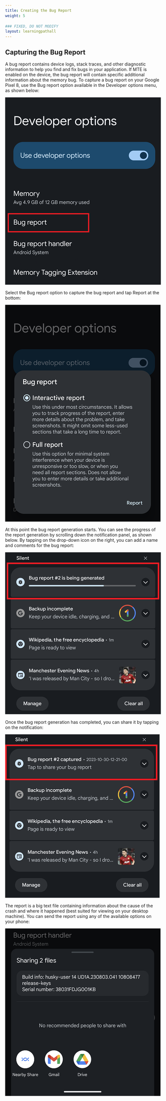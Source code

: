 ```yaml
---
title: Creating the Bug Report
weight: 5

### FIXED, DO NOT MODIFY
layout: learningpathall
---
```


## Capturing the Bug Report
A bug report contains device logs, stack traces, and other diagnostic information to help you find and fix bugs in your application. If MTE is enabled on the device, the bug report will contain specific additional information about the memory bug. To capture a bug report on your Google Pixel 8, use the Bug report option available in the Developer options menu, as shown below:

![alt-text-2](pictures/05_bug_report_option.png "Bug report option in Developer options menu.")

Select the Bug report option to capture the bug report and tap Report at the bottom:

![alt-text-2](pictures/06_creating_bug_report.png "Creating the bug report.")

At this point the bug report generation starts. You can see the progress of the report generation by scrolling down the notification panel, as shown below. By tapping on the drop-down icon on the right, you can add a name and comments for the bug report:   

![alt-text-2](pictures/07_bug_report_is_being_generated.png "Bug report is being generated.")

Once the bug report generation has completed, you can share it by tapping on the notification:

![alt-text-2](pictures/08_bug_report_captured.png "Bug report is captured.")

The report is a big text file containing information about the cause of the crash and where it happened (best suited for viewing on your desktop machine). You can send the report using any of the available options on your phone:

![alt-text-2](pictures/09_sharing_bug_report.png "Sharing the bug report.")


